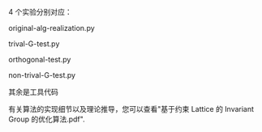 4 个实验分别对应：

original-alg-realization.py

trival-G-test.py

orthogonal-test.py

non-trival-G-test.py

其余是工具代码

有关算法的实现细节以及理论推导，您可以查看"基于约束 Lattice 的 Invariant Group 的优化算法.pdf".
